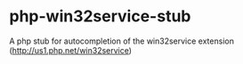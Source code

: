 php-win32service-stub
=====================

A php stub for autocompletion of the win32service extension (http://us1.php.net/win32service)
